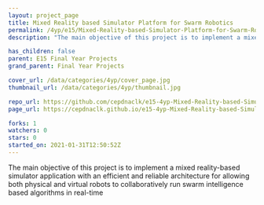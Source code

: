```yaml
---
layout: project_page
title: Mixed Reality based Simulator Platform for Swarm Robotics
permalink: /4yp/e15/Mixed-Reality-based-Simulator-Platform-for-Swarm-Robotics
description: "The main objective of this project is to implement a mixed reality-based simulator application with an efficient and reliable architecture for allowing both physical and virtual robots to collaboratively run swarm intelligence based algorithms in real-time"

has_children: false
parent: E15 Final Year Projects
grand_parent: Final Year Projects

cover_url: /data/categories/4yp/cover_page.jpg
thumbnail_url: /data/categories/4yp/thumbnail.jpg

repo_url: https://github.com/cepdnaclk/e15-4yp-Mixed-Reality-based-Simulator-Platform-for-Swarm-Robotics
page_url: https://cepdnaclk.github.io/e15-4yp-Mixed-Reality-based-Simulator-Platform-for-Swarm-Robotics

forks: 1
watchers: 0
stars: 0
started_on: 2021-01-31T12:50:52Z
---
```

The main objective of this project is to implement a mixed reality-based simulator application with an efficient and reliable architecture for allowing both physical and virtual robots to collaboratively run swarm intelligence based algorithms in real-time


